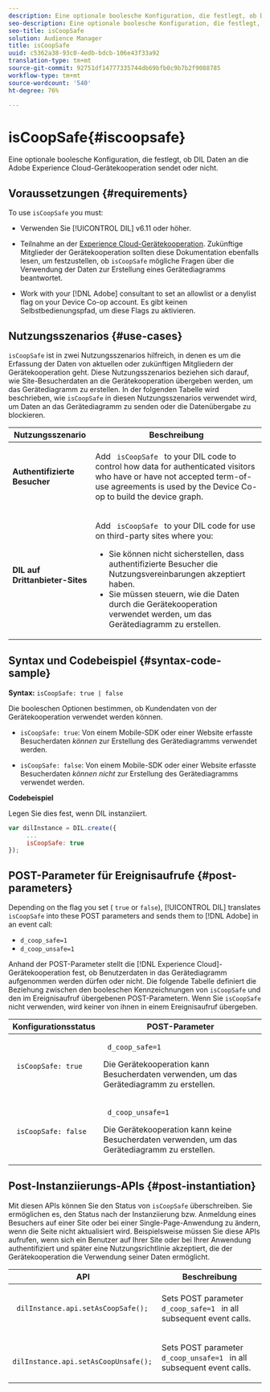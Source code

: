 ```yaml
---
description: Eine optionale boolesche Konfiguration, die festlegt, ob DIL Daten an die Adobe Experience Cloud-Gerätekooperation sendet oder nicht.
seo-description: Eine optionale boolesche Konfiguration, die festlegt, ob DIL Daten an die Adobe Experience Cloud-Gerätekooperation sendet oder nicht.
seo-title: isCoopSafe
solution: Audience Manager
title: isCoopSafe
uuid: c5362a38-93c0-4edb-bdcb-106e43f33a92
translation-type: tm+mt
source-git-commit: 92751df14777335744db69bfb0c9b7b2f9088785
workflow-type: tm+mt
source-wordcount: '540'
ht-degree: 76%

---
```



# isCoopSafe{#iscoopsafe}

Eine optionale boolesche Konfiguration, die festlegt, ob DIL Daten an die Adobe Experience Cloud-Gerätekooperation sendet oder nicht.

## Voraussetzungen {#requirements}

To use `isCoopSafe` you must:

* Verwenden Sie [!UICONTROL DIL] v6.11 oder höher.
* Teilnahme an der [Experience Cloud-Gerätekooperation](https://docs.adobe.com/content/help/en/device-co-op/using/home.html). Zukünftige Mitglieder der Gerätekooperation sollten diese Dokumentation ebenfalls lesen, um festzustellen, ob `isCoopSafe` mögliche Fragen über die Verwendung der Daten zur Erstellung eines Gerätediagramms beantwortet.

* Work with your [!DNL Adobe] consultant to set an allowlist or a denylist flag on your Device Co-op account. Es gibt keinen Selbstbedienungspfad, um diese Flags zu aktivieren.

## Nutzungsszenarios {#use-cases}

`isCoopSafe` ist in zwei Nutzungsszenarios hilfreich, in denen es um die Erfassung der Daten von aktuellen oder zukünftigen Mitgliedern der Gerätekooperation geht. Diese Nutzungsszenarios beziehen sich darauf, wie Site-Besucherdaten an die Gerätekooperation übergeben werden, um das Gerätediagramm zu erstellen. In der folgenden Tabelle wird beschrieben, wie `isCoopSafe` in diesen Nutzungsszenarios verwendet wird, um Daten an das Gerätediagramm zu senden oder die Datenübergabe zu blockieren.

<table id="table_A24C63D2A21F47EDBAC8FA5E7BE888D8"> 
 <thead> 
  <tr> 
   <th colname="col1" class="entry"> Nutzungsszenario </th> 
   <th colname="col2" class="entry"> Beschreibung </th> 
  </tr> 
 </thead>
 <tbody> 
  <tr> 
   <td colname="col1"> <p> <b>Authentifizierte Besucher</b> </p> </td> 
   <td colname="col2"> <p>Add <code> isCoopSafe </code> to your <span class="wintitle"> DIL </span> code to control how data for authenticated visitors who have or have not accepted term-of-use agreements is used by the Device Co-op to build the device graph. </p> </td> 
  </tr> 
  <tr> 
   <td colname="col1"> <p> <b>DIL auf Drittanbieter-Sites</b> </p> </td> 
   <td colname="col2"> <p>Add <code> isCoopSafe </code> to your <span class="wintitle"> DIL </span> code for use on third-party sites where you: </p> <p> 
     <ul id="ul_C27BB26510314834A2A7CD99D46DA4AC"> 
      <li id="li_4E6AE574F18646F09C0CF4553EEA1A9E">Sie können nicht sicherstellen, dass authentifizierte Besucher die Nutzungsvereinbarungen akzeptiert haben. </li> 
      <li id="li_26D0561BF32B4278B0A6B5082C17FED8">Sie müssen steuern, wie die Daten durch die Gerätekooperation verwendet werden, um das Gerätediagramm zu erstellen. </li> 
     </ul> </p> </td> 
  </tr> 
 </tbody> 
</table>

## Syntax und Codebeispiel {#syntax-code-sample}

**Syntax:** `isCoopSafe: true | false`

Die booleschen Optionen bestimmen, ob Kundendaten von der Gerätekooperation verwendet werden können.

* `isCoopSafe: true`: Von einem Mobile-SDK oder einer Website erfasste Besucherdaten *können* zur Erstellung des Gerätediagramms verwendet werden.

* `isCoopSafe: false`: Von einem Mobile-SDK oder einer Website erfasste Besucherdaten *können nicht* zur Erstellung des Gerätediagramms verwendet werden.

**Codebeispiel**

Legen Sie dies fest, wenn DIL instanziiert.

```js
var dilInstance = DIL.create({ 
     ... 
     isCoopSafe: true 
});
```

## POST-Parameter für Ereignisaufrufe {#post-parameters}

Depending on the flag you set ( `true` or `false`), [!UICONTROL DIL] translates `isCoopSafe` into these POST parameters and sends them to [!DNL Adobe] in an event call:

* `d_coop_safe=1`
* `d_coop_unsafe=1`

Anhand der POST-Parameter stellt die [!DNL Experience Cloud]-Gerätekooperation fest, ob Benutzerdaten in das Gerätediagramm aufgenommen werden dürfen oder nicht. Die folgende Tabelle definiert die Beziehung zwischen den booleschen Kennzeichnungen von `isCoopSafe` und den im Ereignisaufruf übergebenen POST-Parametern. Wenn Sie `isCoopSafe` nicht verwenden, wird keiner von ihnen in einem Ereignisaufruf übergeben.

<table id="table_0A544534CA904F4D9836A34B8C1EACBB"> 
 <thead> 
  <tr> 
   <th colname="col1" class="entry"> Konfigurationsstatus </th> 
   <th colname="col2" class="entry"> POST-Parameter </th> 
  </tr> 
 </thead>
 <tbody> 
  <tr> 
   <td colname="col1"> <p> <code> isCoopSafe: true </code> </p> </td> 
   <td colname="col2"> <p> <code> d_coop_safe=1 </code> </p> <p>Die Gerätekooperation kann Besucherdaten verwenden, um das Gerätediagramm zu erstellen. </p> </td> 
  </tr> 
  <tr> 
   <td colname="col1"> <p> <code> isCoopSafe: false </code> </p> </td> 
   <td colname="col2"> <p> <code> d_coop_unsafe=1 </code> </p> <p>Die Gerätekooperation kann keine Besucherdaten verwenden, um das Gerätediagramm zu erstellen. </p> </td> 
  </tr> 
 </tbody> 
</table>

## Post-Instanziierungs-APIs {#post-instantiation}

Mit diesen APIs können Sie den Status von `isCoopSafe` überschreiben. Sie ermöglichen es, den Status nach der Instanziierung bzw. Anmeldung eines Besuchers auf einer Site oder bei einer Single-Page-Anwendung zu ändern, wenn die Seite nicht aktualisiert wird. Beispielsweise müssen Sie diese APIs aufrufen, wenn sich ein Benutzer auf Ihrer Site oder bei Ihrer Anwendung authentifiziert und später eine Nutzungsrichtlinie akzeptiert, die der Gerätekooperation die Verwendung seiner Daten ermöglicht.

<table id="table_BAA96B1F82BE48C3A61A1AF1367BA45C"> 
 <thead> 
  <tr> 
   <th colname="col1" class="entry"> API </th> 
   <th colname="col2" class="entry"> Beschreibung </th> 
  </tr> 
 </thead>
 <tbody> 
  <tr> 
   <td colname="col1"> <p> <code> dilInstance.api.setAsCoopSafe(); </code> </p> </td> 
   <td colname="col2"> <p>Sets POST parameter <code> d_coop_safe=1 </code> in all subsequent event calls. </p> </td> 
  </tr> 
  <tr> 
   <td colname="col1"> <p> <code> dilInstance.api.setAsCoopUnsafe(); </code> </p> </td> 
   <td colname="col2"> <p>Sets POST parameter <code> d_coop_unsafe=1 </code> in all subsequent event calls. </p> </td> 
  </tr> 
 </tbody> 
</table>

<!-- 

Wiki page https://wiki.corp.adobe.com/x/RCfFTg

 -->

